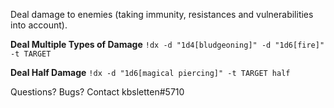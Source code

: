 Deal damage to enemies (taking immunity, resistances and vulnerabilities into account).

**Deal Multiple Types of Damage**
`!dx -d "1d4[bludgeoning]" -d "1d6[fire]" -t TARGET`

**Deal Half Damage**
`!dx -d "1d6[magical piercing]" -t TARGET half`

Questions? Bugs? Contact kbsletten#5710
